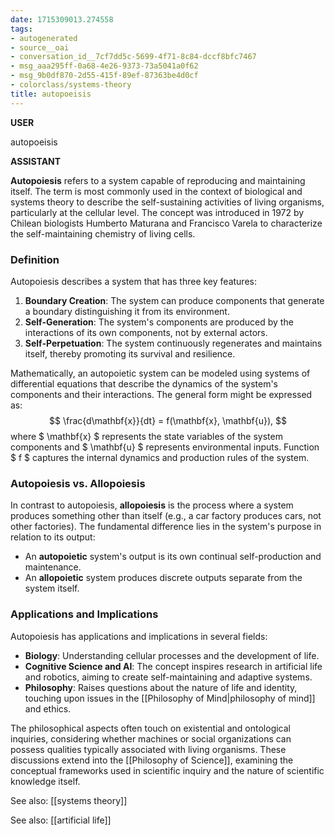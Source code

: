 ```yaml
---
date: 1715309013.274558
tags:
- autogenerated
- source__oai
- conversation_id__7cf7dd5c-5699-4f71-8c84-dccf8bfc7467
- msg_aaa295ff-0a68-4e26-9373-73a5041a0f62
- msg_9b0df870-2d55-415f-89ef-87363be4d0cf
- colorclass/systems-theory
title: autopoeisis
---
```


**USER**

autopoeisis


**ASSISTANT**

**Autopoiesis** refers to a system capable of reproducing and maintaining itself. The term is most commonly used in the context of biological and systems theory to describe the self-sustaining activities of living organisms, particularly at the cellular level. The concept was introduced in 1972 by Chilean biologists Humberto Maturana and Francisco Varela to characterize the self-maintaining chemistry of living cells.

### Definition

Autopoiesis describes a system that has three key features:
1. **Boundary Creation**: The system can produce components that generate a boundary distinguishing it from its environment.
2. **Self-Generation**: The system's components are produced by the interactions of its own components, not by external actors.
3. **Self-Perpetuation**: The system continuously regenerates and maintains itself, thereby promoting its survival and resilience.

Mathematically, an autopoietic system can be modeled using systems of differential equations that describe the dynamics of the system's components and their interactions. The general form might be expressed as:
$$
\frac{d\mathbf{x}}{dt} = f(\mathbf{x}, \mathbf{u}),
$$
where $ \mathbf{x} $ represents the state variables of the system components and $ \mathbf{u} $ represents environmental inputs. Function $ f $ captures the internal dynamics and production rules of the system.

### Autopoiesis vs. Allopoiesis

In contrast to autopoiesis, **allopoiesis** is the process where a system produces something other than itself (e.g., a car factory produces cars, not other factories). The fundamental difference lies in the system's purpose in relation to its output:
- An **autopoietic** system's output is its own continual self-production and maintenance.
- An **allopoietic** system produces discrete outputs separate from the system itself.

### Applications and Implications

Autopoiesis has applications and implications in several fields:
- **Biology**: Understanding cellular processes and the development of life.
- **Cognitive Science and AI**: The concept inspires research in artificial life and robotics, aiming to create self-maintaining and adaptive systems.
- **Philosophy**: Raises questions about the nature of life and identity, touching upon issues in the [[Philosophy of Mind|philosophy of mind]] and ethics.

The philosophical aspects often touch on existential and ontological inquiries, considering whether machines or social organizations can possess qualities typically associated with living organisms. These discussions extend into the [[Philosophy of Science]], examining the conceptual frameworks used in scientific inquiry and the nature of scientific knowledge itself.

See also: [[systems theory]]


See also: [[artificial life]]